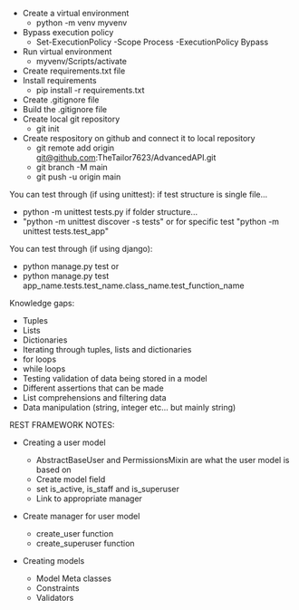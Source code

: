 * Create a virtual environment
    * python -m venv myvenv
* Bypass execution policy
    * Set-ExecutionPolicy -Scope Process -ExecutionPolicy Bypass
* Run virtual environment
    * myvenv/Scripts/activate
* Create requirements.txt file
* Install requirements
    * pip install -r requirements.txt
* Create .gitignore file
* Build the .gitignore file
* Create local git repository
    * git init
* Create respository on github and connect it to local repository
    * git remote add origin git@github.com:TheTailor7623/AdvancedAPI.git
    * git branch -M main
    * git push -u origin main

You can test through (if using unittest):
if test structure is single file...
* python -m unittest tests.py
if folder structure...
* "python -m unittest discover -s tests" or for specific test "python -m unittest tests.test_app"

You can test through (if using django):
* python manage.py test
or
* python manage.py test app_name.tests.test_name.class_name.test_function_name

Knowledge gaps:
* Tuples
* Lists
* Dictionaries
* Iterating through tuples, lists and dictionaries
* for loops
* while loops
* Testing validation of data being stored in a model
* Different assertions that can be made
* List comprehensions and filtering data
* Data manipulation (string, integer etc... but mainly string)

REST FRAMEWORK NOTES:
* Creating a user model
    * AbstractBaseUser and PermissionsMixin are what the user model is based on
    * Create model field
    * set is_active, is_staff and is_superuser
    * Link to appropriate manager

* Create manager for user model
    * create_user function
    * create_superuser function

* Creating models
    * Model Meta classes
    * Constraints
    * Validators